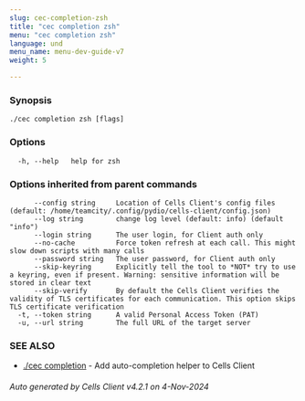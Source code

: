 ```yaml
---
slug: cec-completion-zsh
title: "cec completion zsh"
menu: "cec completion zsh"
language: und
menu_name: menu-dev-guide-v7
weight: 5

---
```



### Synopsis



```
./cec completion zsh [flags]
```

### Options

```
  -h, --help   help for zsh
```

### Options inherited from parent commands

```
      --config string     Location of Cells Client's config files (default: /home/teamcity/.config/pydio/cells-client/config.json)
      --log string        change log level (default: info) (default "info")
      --login string      The user login, for Client auth only
      --no-cache          Force token refresh at each call. This might slow down scripts with many calls
      --password string   The user password, for Client auth only
      --skip-keyring      Explicitly tell the tool to *NOT* try to use a keyring, even if present. Warning: sensitive information will be stored in clear text
      --skip-verify       By default the Cells Client verifies the validity of TLS certificates for each communication. This option skips TLS certificate verification
  -t, --token string      A valid Personal Access Token (PAT)
  -u, --url string        The full URL of the target server
```

### SEE ALSO

* [./cec completion](./cec-completion)	 - Add auto-completion helper to Cells Client

###### Auto generated by Cells Client v4.2.1 on 4-Nov-2024
